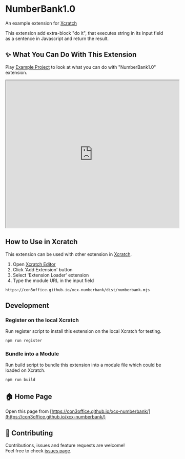 # NumberBank1.0
An example extension for [Xcratch](https://xcratch.github.io/)

This extension add extra-block "do it", that executes string in its input field as a sentence in Javascript and return the result.


## ✨ What You Can Do With This Extension

Play [Example Project](https://xcratch.github.io/editor/#https://con3office.github.io/xcx-numberbank/projects/example.sb3) to look at what you can do with "NumberBank1.0" extension. 
<iframe src="https://xcratch.github.io/editor/player#https://con3office.github.io/xcx-numberbank/projects/example.sb3" width="540px" height="460px"></iframe>


## How to Use in Xcratch

This extension can be used with other extension in [Xcratch](https://xcratch.github.io/). 
1. Open [Xcratch Editor](https://xcratch.github.io/editor)
2. Click 'Add Extension' button
3. Select 'Extension Loader' extension
4. Type the module URL in the input field 
```
https://con3office.github.io/xcx-numberbank/dist/numberbank.mjs
```

## Development

### Register on the local Xcratch

Run register script to install this extension on the local Xcratch for testing.

```sh
npm run register
```

### Bundle into a Module

Run build script to bundle this extension into a module file which could be loaded on Xcratch.

```sh
npm run build
```

## 🏠 Home Page

Open this page from [https://con3office.github.io/xcx-numberbank/](https://con3office.github.io/xcx-numberbank/)


## 🤝 Contributing

Contributions, issues and feature requests are welcome!<br />Feel free to check [issues page](https://github.com/con3office/xcx-numberbank/issues). 

